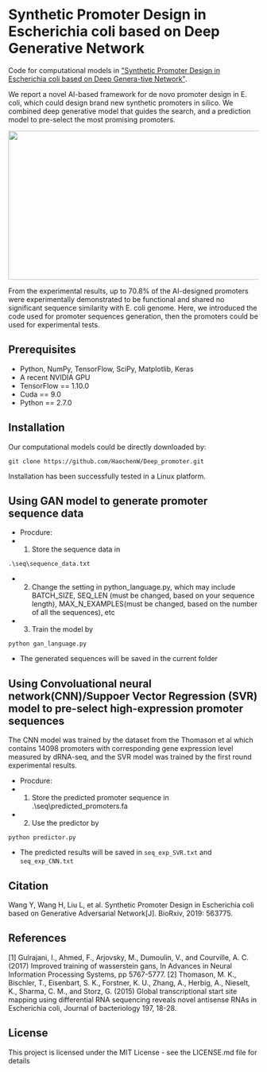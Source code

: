 Synthetic Promoter Design in Escherichia coli based on Deep Generative Network
=====================================

Code for computational models in ["Synthetic Promoter Design in Escherichia coli based on Deep Genera-tive Network"](https://doi.org/10.1101/563775).

We report a novel AI-based framework for de novo promoter design in E. coli, which could design brand new synthetic promoters in silico. We combined deep generative model that guides the search, and a prediction model to pre-select the most promising promoters. 

<p align="center">
  <img width="650" height="300" src="https://github.com/HaochenW/Deep_promoter/blob/master/structure.png">
</p>

From the experimental results, up to 70.8% of the AI-designed promoters were experimentally demonstrated to be functional and shared no significant sequence similarity with E. coli genome. Here, we introduced the code used for promoter sequences generation, then the promoters could be used for experimental tests.



## Prerequisites

- Python, NumPy, TensorFlow, SciPy, Matplotlib, Keras
- A recent NVIDIA GPU
- TensorFlow == 1.10.0
- Cuda == 9.0
- Python == 2.7.0

## Installation
Our computational models could be directly downloaded by:
```shell
git clone https://github.com/HaochenW/Deep_promoter.git
```
Installation has been successfully tested in a Linux platform.

## Using GAN model to generate promoter sequence data
- Procdure:
- 1. Store the sequence data in 
```shell
.\seq\sequence_data.txt
```
- 2. Change the setting in python_language.py, which may include BATCH_SIZE, SEQ_LEN (must be changed, based on your sequence length), MAX_N_EXAMPLES(must be changed, based on the number of all the sequences), etc
- 3. Train the model by 
```shell
python gan_language.py
```
- The generated sequences will be saved in the current folder

## Using Convoluational neural network(CNN)/Suppoer Vector Regression (SVR) model to pre-select high-expression promoter sequences
The CNN model was trained by the dataset from the Thomason et al which contains 14098 promoters with corresponding gene expression level measured by dRNA-seq, and the SVR model was trained by the first round experimental results.
- Procdure:
- 1. Store the predicted promoter sequence in .\seq\predicted_promoters.fa
- 2. Use the predictor by 
```shell
python predictor.py
```
- The predicted results will be saved in `seq_exp_SVR.txt` and `seq_exp_CNN.txt`

## Citation
Wang Y, Wang H, Liu L, et al. Synthetic Promoter Design in Escherichia coli based on Generative Adversarial Network[J]. BioRxiv, 2019: 563775.

## References
[1]  Gulrajani, I., Ahmed, F., Arjovsky, M., Dumoulin, V., and Courville, A. C. (2017) Improved training of wasserstein gans, In Advances in Neural Information Processing Systems, pp 5767-5777.
[2]  Thomason, M. K., Bischler, T., Eisenbart, S. K., Forstner, K. U., Zhang, A., Herbig, A., Nieselt, K., Sharma, C. M., and Storz, G. (2015) Global transcriptional start site mapping using differential RNA sequencing reveals novel antisense RNAs in Escherichia coli, Journal of bacteriology 197, 18-28.


## License
This project is licensed under the MIT License - see the LICENSE.md file for details


